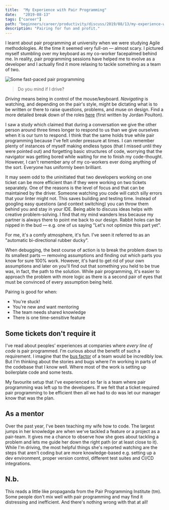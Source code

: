 ```yaml
---
title:  "My Experience with Pair Programming"
date:   "2019-08-13"
tags: ["career"]
path: "beginners/career/productivity/discuss/2019/08/13/my-experience-with-pair-programming.html"
description: "Pairing for fun and profit."
---
```


I learnt about pair programming at university when we were studying Agile methodologies. At the time it seemed very full-on — almost scary. I pictured myself stumbling over my keyboard as my co-worker facepalmed behind me. In reality, pair programming sessions have helped me to evolve as a developer and I actually find it more relaxing to tackle something as a team of two.

![Some fast-paced pair programming](fast-pair-programming.gif)

> Do you mind if I drive?

_Driving_ means being in control of the mouse/keyboard. _Navigating_ is watching, and depending on the pair's style, might be dictating what is to be written or there to raise questions, problems, and muse on design. Find a more detailed break down of the roles [here](https://gist.github.com/healeycodes/5acc53131957f6a96a281c89890c7706) (first written by Jordan Poulton).

I saw a study which claimed that during a conversation we give the other person around three times longer to respond to us than we give ourselves when it is our turn to respond. I think that the same holds true while pair programming because I've felt under pressure at times. I can remember plenty of instances of myself making endless typos (that I missed until they were pointed out) and forgetting basic structures of code, worrying that the navigator was getting bored while waiting for me to finish my code-thought. However, I can't remember any of my co-workers ever doing anything of the sort. Everyone has uniformly been brilliant.

It may seem odd to the uninitiated that two developers working on one ticket can be more efficient than if they were working on two tickets separately. One of the reasons is the level of focus and that can be maintained by the driver. Someone watching you code will catch silly errors that your linter might not. This saves building and testing time. Instead of googling easy questions (and context switching) you can throw them behind you and stay in your IDE. Being able to discuss ideas helps with creative problem-solving. I find that my mind wanders less because my partner is always there to point me back to our design. Rabbit holes can be nipped in the bud — e.g. one of us saying "Let's not optimize this part yet".

For me, it's a comfy atmosphere, it's fun. I've seen it referred to as an "automatic bi-directional rubber ducky".

When debugging, the best course of action is to break the problem down to its smallest parts — removing assumptions and finding out which parts you know for sure 100% work. However, it's hard to get rid of your own assumptions and later on you'll find out that something you held to be true was, in fact, the path to the solution. While pair programming, it's easier to approach the problem with more logic as there is a second pair of eyes that must be convinced of every assumption being held.

Pairing is good for when:

- You're stuck!
- You're new and want mentoring
- The team needs shared knowledge
- There is one time-sensitive feature

## Some tickets don't require it

I've read about peoples' experiences at companies where _every line of code_ is pair programmed. I'm curious about the benefit of such a requirement. I imagine that the [bus factor](https://en.wikipedia.org/wiki/Bus_factor) of a team would be incredibly low. But I'm thinking about the stories and bugs where I'm working in parts of the codebase that I know well. Where most of the work is setting up boilerplate code and some tests.

My favourite setup that I've experienced so far is a team where pair programming was left up to the developers. If we felt that a ticket required pair programming to be efficient then all we had to do was let our manager know that was the plan.

## As a mentor

Over the past year, I've been teaching my wife how to code. The largest jumps in her knowledge are when we've tackled a feature or a project as a pair-team. It gives me a chance to observe how she goes about tackling a problem and lets me guide her down the right path (or at least close to it). While I'm driving, the most helpful things she's reported watching are the steps that aren't coding but are more knowledge-based e.g. setting up a dev environment, proper version control, different test suites and CI/CD integrations.

## N.b.

This reads a little like propaganda from the Pair Programming Institute (tm). Some people don't mix well with pair programming and may find it distressing and inefficient. And there's nothing wrong with that at all!